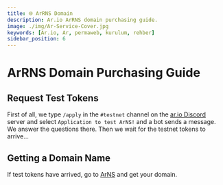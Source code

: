 ```yaml
---
title: 🌐 ArRNS Domain
description: Ar.io ArRNS domain purchasing guide.
image: ./img/Ar-Service-Cover.jpg
keywords: [Ar.io, Ar, permaweb, kurulum, rehber]
sidebar_position: 6
---
```


# ArRNS Domain Purchasing Guide

## Request Test Tokens

First of all, we type `/apply` in the `#testnet` channel on the [ar.io Discord](https://discord.gg/ApxXjvwECK) server and select `Application to test ArNS!` and a bot sends a message. We answer the questions there. Then we wait for the testnet tokens to arrive...

## Getting a Domain Name

If test tokens have arrived, go to [ArNS](https://arns.app/) and get your domain.